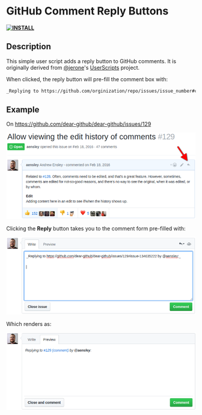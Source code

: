 # GitHub Comment Reply Buttons

**[![INSTALL](https://img.shields.io/badge/INSTALL-1.0.0-blue.svg?style=plastic)](https://github.com/aensley/github-comment-reply-buttons/raw/master/GitHub_Comment_Reply_Buttons.user.js)**

## Description

This simple user script adds a reply button to GitHub comments. It is originally derived from [@jerone](https://github.com/jerone)'s [UserScripts](https://github.com/jerone/UserScripts/tree/master/Github_Reply_Comments) project.

When clicked, the reply button will pre-fill the comment box with:

```Markdown
_Replying to https://github.com/orginization/repo/issues/issue_number#comment-id by @author:_
```

## Example

On https://github.com/dear-github/dear-github/issues/129

![reply1](https://raw.githubusercontent.com/aensley/github-comment-reply-buttons/master/assets/reply1.png)

Clicking the **Reply** button takes you to the comment form pre-filled with:

![reply2](https://raw.githubusercontent.com/aensley/github-comment-reply-buttons/master/assets/reply2.png)

Which renders as:

![reply3](https://raw.githubusercontent.com/aensley/github-comment-reply-buttons/master/assets/reply3.png)